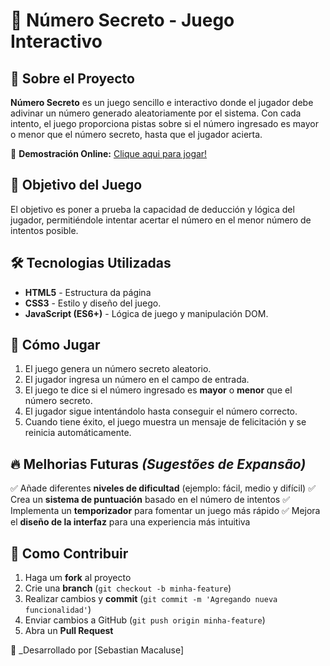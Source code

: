 # 🎲 Número Secreto - Juego Interactivo

## 📌 Sobre el Proyecto
**Número Secreto** es un juego sencillo e interactivo donde el jugador debe adivinar un número generado aleatoriamente por el sistema. Con cada intento, el juego proporciona pistas sobre si el número ingresado es mayor o menor que el número secreto, hasta que el jugador acierta.

🚀 **Demostración Online:** [Clique aqui para jogar!](https://sebasmpr.github.io/juego-secreto/)

## 🎯 Objetivo del Juego
El objetivo es poner a prueba la capacidad de deducción y lógica del jugador, permitiéndole intentar acertar el número en el menor número de intentos posible.

## 🛠️ Tecnologias Utilizadas
- **HTML5** - Estructura da página
- **CSS3** - Estilo y diseño del juego.
- **JavaScript (ES6+)** - Lógica de juego y manipulación DOM.

## 🚀 Cómo Jugar
1. El juego genera un número secreto aleatorio.
2. El jugador ingresa un número en el campo de entrada.
3. El juego te dice si el número ingresado es **mayor** o **menor** que el número secreto.
4. El jugador sigue intentándolo hasta conseguir el número correcto.
5. Cuando tiene éxito, el juego muestra un mensaje de felicitación y se reinicia automáticamente.

## 🔥 Melhorias Futuras _(Sugestões de Expansão)_
✅ Añade diferentes **niveles de dificultad** (ejemplo: fácil, medio y difícil)
✅ Crea un **sistema de puntuación** basado en el número de intentos
✅ Implementa un **temporizador** para fomentar un juego más rápido
✅ Mejora el **diseño de la interfaz** para una experiencia más intuitiva

## 📢 Como Contribuir 
1. Haga um **fork** al proyecto
2. Crie una **branch** (`git checkout -b minha-feature`)
3. Realizar cambios y **commit** (`git commit -m 'Agregando nueva funcionalidad'`)
4. Enviar cambios a GitHub (`git push origin minha-feature`)
5. Abra un **Pull Request**

📌 _Desarrollado por [Sebastian Macaluse]
